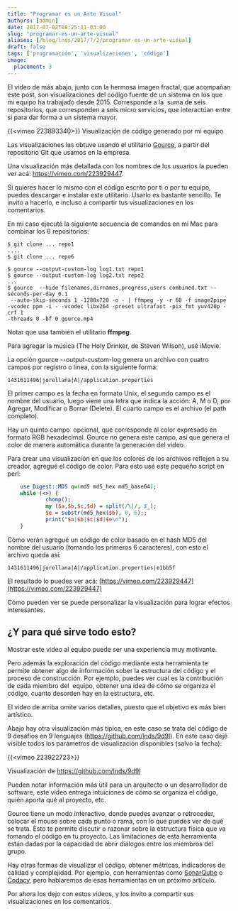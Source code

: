```yaml
---
title: "Programar es un Arte Visual"
authors: [admin]
date: 2017-07-02T08:25:11-03:00
slug: "programar-es-un-arte-visual"
aliases: [/blog/lnds/2017/7/2/programar-es-un-arte-visual]
draft: false
tags: ['programación', 'visualizaciones', 'código']
image:
  placement: 3
---
```



El video de más abajo, junto con la hermosa imagen fractal, que
acompañan este post, son visualizaciones del código fuente de un sistema
en los que mi equipo ha trabajado desde 2015. Corresponde a la  suma de
seis repositorios, que corresponden a seis micro servicios, que
interactúan entre si para dar forma a un sistema mayor.

{{<vimeo 223893340>}}
Visualización de código generado por mi equipo

Las visualizaciones las obtuve usando el utilitario
[Gource](http://gource.io/), a partir del repositorio Git que usamos en la empresa. 

Una visualización más detallada con los nombres de los usuarios la
pueden ver acá: <https://vimeo.com/223929447>.

Si quieres hacer lo mismo con el código escrito por ti o por tu equipo,
puedes descargar e instalar este utilitario. Usarlo es bastante
sencillo. Te invito a hacerlo, e incluso a compartir tus visualizaciones
en los comentarios. 

En mi caso ejecuté la siguiente secuencia de comandos en mi Mac para
combinar los 6 repositorios:

    $ git clone ... repo1
    ....
    $ git clone ... repo6

    $ gource --output-custom-log log1.txt repo1
    $ gource --output-custom-log log2.txt repo2
    ...
    $ gource  --hide filenames,dirnames,progress,users combined.txt --seconds-per-day 0.1
     --auto-skip-seconds 1 -1280x720 -o - | ffmpeg -y -r 60 -f image2pipe 
    -vcodec ppm -i - -vcodec libx264 -preset ultrafast -pix_fmt yuv420p -crf 1 
    -threads 0 -bf 0 gource.mp4

Notar que usa también el utilitario **ffmpeg**.

Para agregar la música (The Holy Drinker, de Steven Wilson), usé iMovie.

La opción gource --output-custom-log genera un archivo con cuatro
campos por registro o linea, con la siguiente forma:

    1431611496|jorellana|A|/application.properties

El primer campo es la fecha en formato Unix, el segundo campo es el
nombre del usuario, luego viene una letra que indica la acción: A, M o
D, por Agregar, Modificar o Borrar (Delete). El cuarto campo es el
archivo (el path completo).

Hay un quinto campo  opcional, que corresponde al color expresado en
formato RGB hexadecimal. Gource no genera este campo, así que genera el
color de manera automática durante la generación del video.

Para crear una visualización en que los colores de los archivos reflejen
a su creador, agregué el código de color. Para esto usé este pequeño
script en perl:

```perl
    use Digest::MD5 qw(md5 md5_hex md5_base64);
    while (<>) {
            chomp();
            my ($a,$b,$c,$d) = split(/\|/, $_);
            $e = substr(md5_hex($b), 0, 6);;
            print("$a|$b|$c|$d|$e\n");
    }
```


Cómo verán agregué un código de color basado en el hash MD5 del nombre
del usuario (tomando los primeros 6 caracteres), con esto el archivo
queda así:

    1431611496|jorellana|A|/application.properties|e1bb5f

El resultado lo puedes ver acá:
[https://vimeo.com/223929447](https://vimeo.com/223929447)

Cómo pueden ver se puede personalizar la visualización para lograr
efectos interesantes.

## ¿Y para qué sirve todo esto?

Mostrar este video al equipo puede ser una experiencia muy motivante.

Pero además la exploración del código mediante esta herramienta te
permite obtener algo de información sober la estructura del código y el
proceso de construcción. Por ejemplo, puedes ver cual es la contribución
de cada miembro del  equipo, obtener una idea de cómo se organiza el
código, cuanto desorden hay en la estructura, etc.

El video de arriba omite varios detalles, puesto que el objetivo es más
bien artístico.  

Abajo hay otra visualización más típica, en este caso se trata del
código de 9 desafíos en 9 lenguajes (<https://github.com/lnds/9d9l>). En
este caso dejé visible todos los parámetros de visualización disponibles
(salvo la fecha):

{{<vimeo 223922723>}}

Visualización de https://github.com/lnds/9d9l

Pueden notar información más útil para un arquitecto o un desarrollador
de software, este video entrega intuiciones de cómo se organiza el
código, quién aporta qué al proyecto,
etc.

Gource tiene un modo interactivo, donde puedes avanzar o retroceder,
colocar el mouse sobre cada punto o rama, con lo que puedes ver de qué
se trata. Esto te permite discutir o razonar sobre la estructura física
que va tomando el código en tu proyecto. Las limitaciones de esta
herramienta están dadas por la capacidad de abrir diálogos entre los
miembros del grupo.

Hay otras formas de visualizar el código, obtener métricas, indicadores
de calidad y complejidad. Por ejemplo, con herramientas como
[SonarQube](https://www.sonarqube.org/) o
[Codacy](https://www.codacy.com/), pero hablaremos de esas herramientas
en un próximo artículo.

Por ahora los dejo con estos videos, y los invito a compartir sus
visualizaciones en los comentarios.
